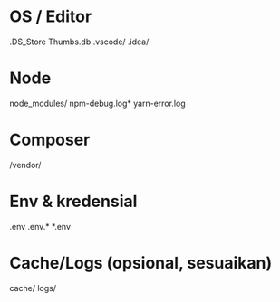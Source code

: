 # OS / Editor
.DS_Store
Thumbs.db
.vscode/
.idea/

# Node
node_modules/
npm-debug.log*
yarn-error.log

# Composer
/vendor/

# Env & kredensial
.env
.env.*
*.env

# Cache/Logs (opsional, sesuaikan)
cache/
logs/
